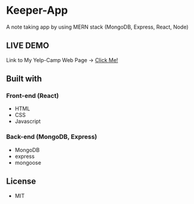 # Keeper-App
A note taking app by using MERN stack (MongoDB, Express, React, Node)
## LIVE DEMO
Link to My Yelp-Camp Web Page -> [Click Me!](https://infinite-caverns-07333.herokuapp.com/)
## Built with
### Front-end (React)
- HTML
- CSS
- Javascript
### Back-end (MongoDB, Express)
- MongoDB
- express
- mongoose
## License
- MIT
